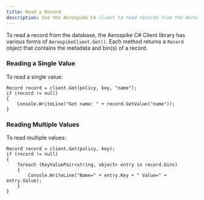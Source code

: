 ```yaml
---
title: Read a Record
description: Use the Aerospike C# client to read records from the Aerospike database.
---
```


To read a record from the database, the Aerospike C# Client library has various forms of `AerospikeClient.Get()`. Each method returns a `Record` object that contains the metadata and bin(s) of a record.

### Reading a Single Value

To read a single value:

```
Record record = client.Get(policy, key, "name");
if (record != null)
{
    Console.WriteLine("Got name: " + record.GetValue("name"));
}
```

### Reading Multiple Values

To read multiple values:

```
Record record = client.Get(policy, key);
if (record != null)
{
    foreach (KeyValuePair<string, object> entry in record.bins)
    {
        Console.WriteLine("Name=" + entry.Key + " Value=" + entry.Value);
    }
}
```

